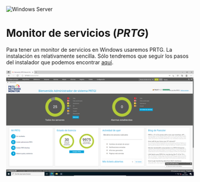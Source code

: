 ![Windows Server](https://img.shields.io/badge/Windows%20Server-0078D6?style=for-the-badge&logo=windows&logoColor=white)

# Monitor de servicios (_PRTG_)

Para tener un monitor de servicios en Windows usaremos PRTG. La instalación es relativamente sencilla. Sólo tendremos que seguir los pasos del instalador que podemos encontrar [aquí](https://www.paessler.com/prtg/download).

![WS Monitor](images/ws_monitor.png)
